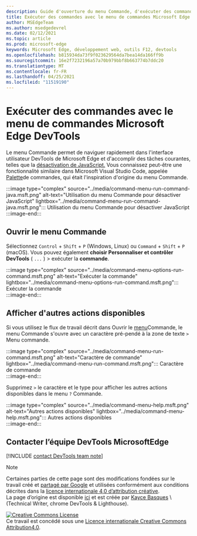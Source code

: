 ```yaml
---
description: Guide d'ouverture du menu Commande, d'exécuter des commandes, de passer en revue d'autres actions, etc.
title: Exécuter des commandes avec le menu de commandes Microsoft Edge DevTools
author: MSEdgeTeam
ms.author: msedgedevrel
ms.date: 02/12/2021
ms.topic: article
ms.prod: microsoft-edge
keywords: Microsoft Edge, développement web, outils F12, devtools
ms.openlocfilehash: b815934da73f9f023629564da7bea14da166ff9b
ms.sourcegitcommit: 16e2f7232196a57a70b979bbf8b663774b7ddc20
ms.translationtype: MT
ms.contentlocale: fr-FR
ms.lasthandoff: 04/25/2021
ms.locfileid: "11519190"
---
```

<!-- Copyright Kayce Basques 

   Licensed under the Apache License, Version 2.0 (the "License");
   you may not use this file except in compliance with the License.
   You may obtain a copy of the License at

       https://www.apache.org/licenses/LICENSE-2.0

   Unless required by applicable law or agreed to in writing, software
   distributed under the License is distributed on an "AS IS" BASIS,
   WITHOUT WARRANTIES OR CONDITIONS OF ANY KIND, either express or implied.
   See the License for the specific language governing permissions and
   limitations under the License.  -->  

# <a name="run-commands-with-the-microsoft-edge-devtools-command-menu"></a>Exécuter des commandes avec le menu de commandes Microsoft Edge DevTools  

Le menu Commande permet de naviguer rapidement dans l'interface utilisateur DevTools de Microsoft Edge et d'accomplir des tâches courantes, telles que la [désactivation de JavaScript.][JavascriptDisable]  Vous connaissez peut-être une fonctionnalité similaire dans Microsoft Visual Studio Code, appelée [Palette][VisualStudioCodeUICommandPalette]de commandes, qui était l'inspiration d'origine du menu Commande.  

:::image type="complex" source="../media/command-menu-run-command-java.msft.png" alt-text="Utilisation du menu Commande pour désactiver JavaScript" lightbox="../media/command-menu-run-command-java.msft.png":::
   Utilisation du menu Commande pour désactiver JavaScript  
:::image-end:::  

## <a name="open-the-command-menu"></a>Ouvrir le menu Commande  

Sélectionnez `Control` + `Shift` + `P` \(Windows, Linux\) ou `Command` + `Shift` + `P` \(macOS\). Vous pouvez également **choisir Personnaliser et contrôler DevTools** \( `...` \) > exécuter la **commande**.  

:::image type="complex" source="../media/command-menu-options-run-command.msft.png" alt-text="Exécuter la commande" lightbox="../media/command-menu-options-run-command.msft.png":::
   Exécuter la commande  
:::image-end:::  

## <a name="display-other-available-actions"></a>Afficher d'autres actions disponibles  

Si vous utilisez le flux de travail décrit dans Ouvrir le [menu](#open-the-command-menu)Commande, le menu Commande s'ouvre avec un caractère pré-pendé à la zone de texte `>` Menu commande.  

:::image type="complex" source="../media/command-menu-run-command.msft.png" alt-text="Caractère de commande" lightbox="../media/command-menu-run-command.msft.png":::
   Caractère de commande  
:::image-end:::  

Supprimez `>` le caractère et le type pour afficher les autres actions disponibles dans le menu `?` Commande.  

:::image type="complex" source="../media/command-menu-help.msft.png" alt-text="Autres actions disponibles" lightbox="../media/command-menu-help.msft.png":::
   Autres actions disponibles  
:::image-end:::  

## <a name="getting-in-touch-with-the-microsoft-edge-devtools-team"></a>Contacter l’équipe DevTools MicrosoftEdge  

[!INCLUDE [contact DevTools team note](../includes/contact-devtools-team-note.md)]  

<!-- links -->  

[JavascriptDisable]: ../javascript/disable.md "Désactiver JavaScript avec Microsoft Edge DevTools | Documents Microsoft"  

[VisualStudioCodeUICommandPalette]: https://code.visualstudio.com/docs/getstarted/userinterface#_command-palette "Palette de commandes : Visual Studio'interface utilisateur de code"  

> [!NOTE]
> Certaines parties de cette page sont des modifications fondées sur le travail créé et [partagé par Google][GoogleSitePolicies] et utilisées conformément aux conditions décrites dans la [licence internationale 4,0 d’attribution créative][CCA4IL].  
> La page d’origine est disponible [ici](https://developers.google.com/web/tools/chrome-devtools/command-menu/index) et est créée par [Kayce Basques][KayceBasques] \ (Technical Writer, chrome DevTools \& Lighthouse\).  

[![Creative Commons License][CCby4Image]][CCA4IL]  
Ce travail est concédé sous une [Licence internationale Creative Commons Attribution4.0][CCA4IL].  

[CCA4IL]: https://creativecommons.org/licenses/by/4.0  
[CCby4Image]: https://i.creativecommons.org/l/by/4.0/88x31.png  
[GoogleSitePolicies]: https://developers.google.com/terms/site-policies  
[KayceBasques]: https://developers.google.com/web/resources/contributors/kaycebasques  
